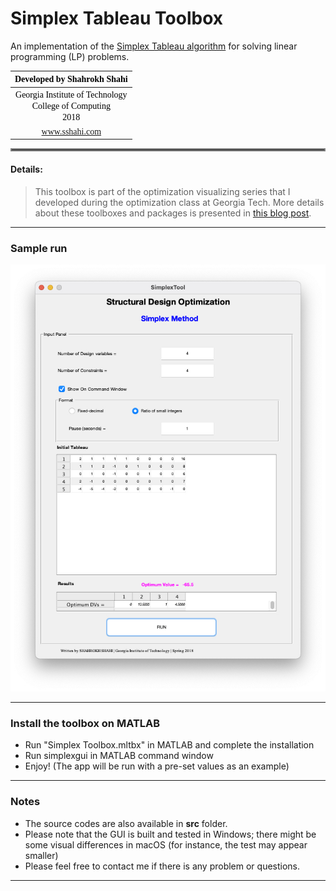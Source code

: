 # Simplex Tableau Toolbox
An implementation of the <a  href="https://en.wikipedia.org/wiki/Simplex_algorithm" target="_blank">Simplex Tableau algorithm</a> for solving linear programming (LP) problems.



| <div style="text-align:center"><span style="color:black; font-family:Georgia; font-size:1em;">Developed by Shahrokh Shahi</span></div>|
|:----------|
| <div style="text-align:center"><span style="color:black; font-family:Georgia; font-size:1em;">Georgia Institute of Technology <br> College of Computing <br> 2018</span></div>|
| <div style="text-align:center"><span style="color:black; font-family:Georgia; font-size:1em;"><a  href="https://www.sshahi.com" target="_blank">www.sshahi.com</span></div>|


<hr style="border:2px solid gray;">

#### Details:
> This toolbox is part of the optimization visualizing series that I developed during the optimization class at Georgia Tech. More details about these toolboxes and packages is presented in <a href="http://www.sshahi.com/projects/tlbx-2-opt/" target="_blank">this blog post</a>.


----

### Sample run

![](img/exec_snap.jpg)

----

### Install the toolbox on MATLAB
- Run "Simplex Toolbox.mltbx" in MATLAB and complete the installation
- Run simplexgui in MATLAB command window
- Enjoy! (The app will be run with a pre-set values as an example)

---

### Notes
-	The source codes are also available in __src__ folder.
-	Please note that the GUI is built and tested in Windows; there might be some visual differences in macOS (for instance, the test may appear smaller)
-	Please feel free to contact me if there is any problem or questions. 
----